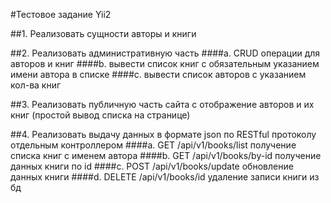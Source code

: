 #Тестовое задание Yii2

##1. Реализовать сущности авторы и книги
 
##2. Реализовать административную часть
####a. CRUD операции для авторов и книг
####b. вывести список книг с обязательным указанием имени автора в списке
####c. вывести список авторов с указанием кол-ва книг
 
##3. Реализовать публичную часть сайта с отображение авторов и их книг (простой вывод списка на странице)
 
##4. Реализовать выдачу данных в формате json по RESTful протоколу отдельным контроллером
####a. GET /api/v1/books/list получение списка книг с именем автора 
####b. GET /api/v1/books/by-id получение данных книги по id 
####c. POST /api/v1/books/update обновление данных книги 
####d. DELETE /api/v1/books/id удаление записи книги из бд

